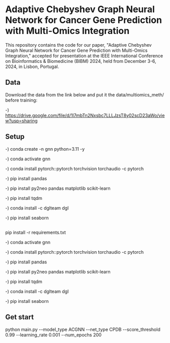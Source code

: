 # Adaptive Chebyshev Graph Neural Network for Cancer Gene Prediction with Multi-Omics Integration

This repository contains the code for our paper, "Adaptive Chebyshev Graph Neural Network for Cancer Gene Prediction with Multi-Omics Integration," accepted for presentation at the IEEE International Conference on Bioinformatics & Biomedicine (BIBM) 2024, held from December 3-6, 2024, in Lisbon, Portugal.


## Data 
Download the data from the link below and put it the data/multiomics_meth/ before training:

-) https://drive.google.com/file/d/1l7mbTn2Nxsbc7LLLJzsT8y02scD23aWo/view?usp=sharing

## Setup

-) conda create -n gnn python=3.11 -y

-) conda activate gnn 

-) conda install pytorch::pytorch torchvision torchaudio -c pytorch

-) pip install pandas

-) pip install py2neo pandas matplotlib scikit-learn

-) pip install tqdm

-) conda install -c dglteam dgl

-) pip install seaborn

##
pip install -r requirements.txt

-) conda activate gnn 

-) conda install pytorch::pytorch torchvision torchaudio -c pytorch

-) pip install pandas

-) pip install py2neo pandas matplotlib scikit-learn

-) pip install tqdm

-) conda install -c dglteam dgl

-) pip install seaborn

## Get start
python main.py --model_type ACGNN --net_type CPDB --score_threshold 0.99 --learning_rate 0.001 --num_epochs 200
   

